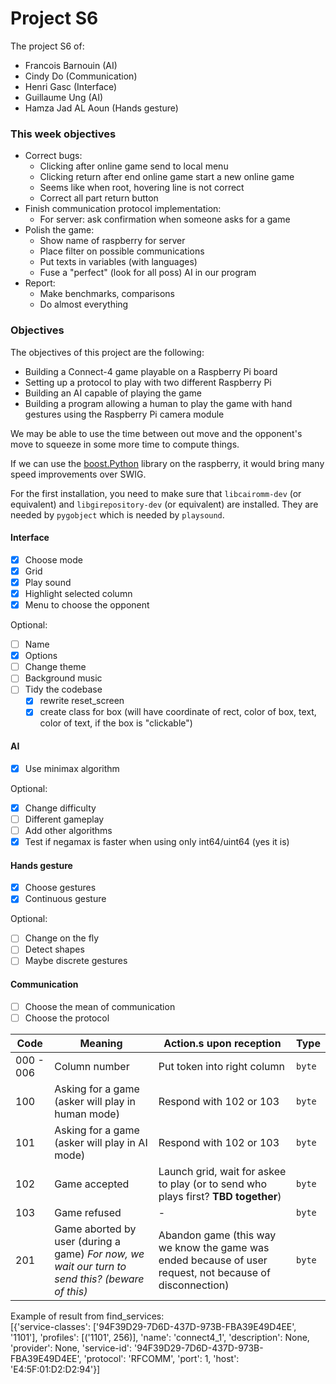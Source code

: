 # Project S6

The project S6 of:

- Francois Barnouin (AI)
- Cindy Do (Communication)
- Henri Gasc (Interface)
- Guillaume Ung (AI)
- Hamza Jad AL Aoun (Hands gesture)

### This week objectives

- Correct bugs:
  - Clicking after online game send to local menu
  - Clicking return after end online game start a new online game
  - Seems like when root, hovering line is not correct
  - Correct all part return button
- Finish communication protocol implementation:
  - For server: ask confirmation when someone asks for a game
- Polish the game:
  - Show name of raspberry for server
  - Place filter on possible communications
  - Put texts in variables (with languages)
  - Fuse a "perfect" (look for all poss) AI in our program
- Report:
  - Make benchmarks, comparisons
  - Do almost everything

### Objectives

The objectives of this project are the following:

- Building a Connect-4 game playable on a Raspberry Pi board
- Setting up a protocol to play with two different Raspberry Pi
- Building an AI capable of playing the game
- Building a program allowing a human to play the game with hand gestures using the Raspberry Pi camera module

We may be able to use the time between out move and the opponent's move to squeeze in some more time to compute things.

If we can use the [boost.Python](https://github.com/boostorg/python) library on the raspberry, it would bring many speed improvements over SWIG.

For the first installation, you need to make sure that `libcairomm-dev` (or equivalent) and `libgirepository-dev` (or equivalent) are installed. They are needed by `pygobject` which is needed by `playsound`.

#### Interface

- [x] Choose mode
- [x] Grid
- [x] Play sound
- [x] Highlight selected column
- [x] Menu to choose the opponent

Optional:

- [ ] Name
- [x] Options
- [ ] Change theme
- [ ] Background music
- [ ] Tidy the codebase
  - [x] rewrite reset_screen
  - [x] create class for box (will have coordinate of rect, color of box, text, color of text, if the box is "clickable")

#### AI

- [x] Use minimax algorithm

Optional:

- [x] Change difficulty
- [ ] Different gameplay
- [ ] Add other algorithms
- [x] Test if negamax is faster when using only int64/uint64 (yes it is)

#### Hands gesture

- [x] Choose gestures
- [x] Continuous gesture

Optional:

- [ ] Change on the fly
- [ ] Detect shapes
- [ ] Maybe discrete gestures

#### Communication

- [ ] Choose the mean of communication
- [ ] Choose the protocol

Code | Meaning | Action.s upon reception | Type
--- | --- | --- | ---
000 - 006 | Column number | Put token into right column | `byte`
100 | Asking for a game (asker will play in human mode) | Respond with 102 or 103 | `byte`
101 | Asking for a game (asker will play in AI mode) | Respond with 102 or 103 | `byte`
102 | Game accepted | Launch grid, wait for askee to play (or to send who plays first? **TBD together**) | `byte`
103 | Game refused | - | `byte`
201 | Game aborted by user (during a game) _For now, we wait our turn to send this? (beware of this)_ | Abandon game (this way we know the game was ended because of user request, not because of disconnection) | `byte`

Example of result from find_services:  
[{'service-classes': ['94F39D29-7D6D-437D-973B-FBA39E49D4EE', '1101'], 'profiles': [('1101', 256)], 'name': 'connect4_1', 'description': None, 'provider': None, 'service-id': '94F39D29-7D6D-437D-973B-FBA39E49D4EE', 'protocol': 'RFCOMM', 'port': 1, 'host': 'E4:5F:01:D2:D2:94'}]
